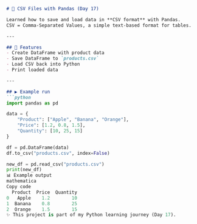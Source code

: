 ```markdown
# 📂 CSV Files with Pandas (Day 17)

Learned how to save and load data in **CSV format** with Pandas.  
CSV = Comma-Separated Values, a simple text-based format for tables.

---

## 📌 Features
- Create DataFrame with product data
- Save DataFrame to `products.csv`
- Load CSV back into Python
- Print loaded data

---

## ▶️ Example run
```python
import pandas as pd

data = {
    "Product": ["Apple", "Banana", "Orange"],
    "Price": [1.2, 0.8, 1.5],
    "Quantity": [10, 25, 15]
}

df = pd.DataFrame(data)
df.to_csv("products.csv", index=False)

new_df = pd.read_csv("products.csv")
print(new_df)
📊 Example output
mathematica
Copy code
  Product  Price  Quantity
0   Apple    1.2        10
1  Banana    0.8        25
2  Orange    1.5        15
✨ This project is part of my Python learning journey (Day 17).
